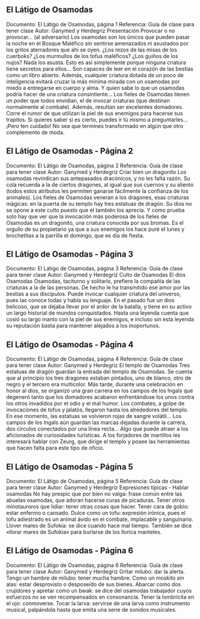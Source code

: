 ## El Látigo de Osamodas
Documento: El Látigo de Osamodas, página 1
Referencia: Guía de clase para tener clase
Autor: Ganymed y Herdegriz
Presentación
Provocar o no provocar... (al adversario)
Los osamodas son los únicos que pueden pasar la noche en el Bosque Maléfico sin sentirse amenazados ni asustados por los gritos aterradores que ahí se oyen. ¿Los rezos de las misas de los cuerboks? ¿Los murmullos de los tofus maléficos? ¿Los guiños de los nujos? Nada los asusta. Esto es así simplemente porque ninguna criatura tiene secretos para ellos... Son capaces de leer en el corazón de las bestias como un libro abierto. Además, cualquier criatura dotada de un poco de inteligencia evitará cruzar la más mínima mirada con un osamodas por miedo a entregarse en cuerpo y alma. Y quien sabe lo que un osamodas podría hacer de una criatura consintiente...
Los fieles de Osamodas tienen un poder que todos envidian, el de invocar criaturas (que destinan normalmente al combate). Además, resultan ser excelentes domadores. Corre el rumor de que utilizan la piel de sus enemigos para hacerse sus trapitos. Si quieres saber si es cierto, puedes ir tú mismo a preguntarles... ¡Pero ten cuidado! No sea que termines transformado en algún que otro complemento de moda.

## El Látigo de Osamodas - Página 2
Documento: El Látigo de Osamodas, página 2
Referencia: Guía de clase para tener clase
Autor: Ganymed y Herdegriz
Criar bien un dragonito
Los osamodas revindican sus antepasados dracónicos, y no les falta razón. Su cola recuerda a la de ciertos dragones, al igual que sus cuernos y su aliento (todos estos atributos les permiten ganarse fácilmente la confianza de los animales). Los fieles de Osamodas veneran a los dragones, esas criaturas mágicas: en la puerta de su templo hay tres estatuas de dragón. Su dios no se opone a este culto puesto que él también los aprecia. Y como prueba solo hay que ver que la invocación más poderosa de los fieles de Osamodas es un dragonito, una criatura conocida por sus bromas. Es el orgullo de su propietario ya que a sus enemigos los hace puré el lunes y brochetitas a la parrilla el domingo, que es día de fiesta.

## El Látigo de Osamodas - Página 3
Documento: El Látigo de Osamodas, página 3
Referencia: Guía de clase para tener clase
Autor: Ganymed y Herdegriz
Culto de Osamodas
El dios Osamodas
Osamodas, taciturno y solitario, prefiere la compañía de las criaturas a la de las personas. De hecho le ha transmitido ese amor por las bestias a sus discípulos. Puede invocar cualquier criatura del universo, pues las conoce todas y habla su lenguaje. En el pasado fue un dios belicoso, que se dejaba llevar por el ardor de la batalla, y tiene en su activo un largo historial de mundos conquistados. Hasta una leyenda cuenta que cosió su largo manto con la piel de sus enemigos, e incluso sin esta leyenda su reputación basta para mantener alejados a los inoportunos.

## El Látigo de Osamodas - Página 4
Documento: El Látigo de Osamodas, página 4
Referencia: Guía de clase para tener clase
Autor: Ganymed y Herdegriz
El templo de Osamodas
Tres estatuas de dragón guardan la entrada del templo de Osamodas. Se cuenta que al principio los tres dragones estaban pintados, uno de blanco, otro de negro y el tercero era multicolor. Más tarde, durante una celebración en honor al dios, se organizó una gran carrera en los campos de los Ingals que degeneró tanto que los domadores acabaron enfrentándose los unos contra los otros invadidos por el odio y el mal humor. Los combates, a golpe de invocaciones de tofus y jalatós, llegaron hasta los alrededores del templo. En ese momento, las estatuas se volvieron rojas de sangre volátil... Los campos de los Ingals aún guardan las marcas dejadas durante la carrera, dos círculos conectados por una línea recta... Algo que puede atraer a los aficionados de curiosidades turísticas. A los forjadores de martillos les interesará hablar con Zeurg, que dirige el templo y posee las herramientas que hacen falta para este tipo de oficio.

## El Látigo de Osamodas - Página 5
Documento: El Látigo de Osamodas, página 5
Referencia: Guía de clase para tener clase
Autor: Ganymed y Herdegriz
Expresiones típicas - Hablar osamodas
No hay prespic que por bien no valga: frase común entre las abuelas osamodas, que adoran hacerse curas de picaduras.
Tener otros minotauroros que lidiar: tener otras cosas que hacer.
Tener cara de gobio: estar enfermo o cansado.
Dulce como un tofu: expresión irónica, pues el tofu adiestrado es un animal ávido en el combate, implacable y sanguinario.
Llover mares de Sufokia: se dice cuando hace mal tiempo. También se dice «llorar mares de Sufokia» para burlarse de los llorica manteles.

## El Látigo de Osamodas - Página 6
Documento: El Látigo de Osamodas, página 6
Referencia: Guía de clase para tener clase
Autor: Ganymed y Herdegriz
Gritar milubo: dar la alerta.
Tengo un hambre de milubo: tener mucha hambre.
Como un moskito sin alas: estar desprovisto o desposeído de sus bienes.
Abarcar como dos crujidores y apretar como un bwak: se dice del osamodas trabajador cuyos esfuerzos no se ven recompensados en consonancia.
Tener la lombricita en el ojo: conmoverse.
Tocar la larva: servirse de una larva como instrumento musical, palpándola hasta que emita una serie de sonidos musicales.
